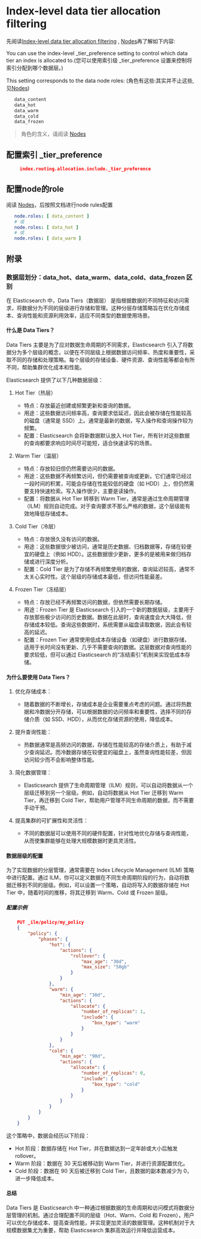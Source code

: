 # Index-level data tier allocation filtering
先阅读[Index-level data tier allocation filtering](https://www.elastic.co/guide/en/elasticsearch/reference/current/data-tier-shard-filtering.html) , [Nodes](../000.ElasticSearch-Config/000.Nodes.md)再了解如下内容:

You can use the index-level _tier_preference setting to control which data tier an index is allocated to.(您可以使用索引级 _tier_preference 设置来控制将索引分配到哪个数据层。)

This setting corresponds to the data node roles: (角色有这些:其实并不止这些,见[Nodes](../000.ElasticSearch-Config/000.Nodes.md))
```txt
   data_content
   data_hot
   data_warm
   data_cold
   data_frozen
```
> 角色的含义，请阅读 [Nodes](../000.ElasticSearch-Config/000.Nodes.md)

## 配置索引 _tier_preference 
```json
     index.routing.allocation.include._tier_preference
```

## 配置node的role
阅读 [Nodes](../000.ElasticSearch-Config/000.Nodes.md)，后按照文档进行node rules配置
```yaml
   node.roles: [ data_content ]
   # 或
   node.roles: [ data_hot ]
   # 或 
   node.roles: [ data_warm ]
```

## 附录
### 数据层划分：data_hot、data_warm、data_cold、data_frozen 区别
在 Elasticsearch 中，Data Tiers（数据层） 是指根据数据的不同特征和访问需求，将数据分为不同的层级进行存储和管理。这种分层存储策略旨在优化存储成本、查询性能和资源利用效率，适应不同类型的数据使用场景。

#### 什么是 Data Tiers？
Data Tiers 主要是为了应对数据生命周期的不同需求，Elasticsearch 引入了将数据分为多个层级的概念，以便在不同层级上根据数据访问频率、热度和重要性，采取不同的存储和处理策略。每个层级的存储设备、硬件资源、查询性能等都会有所不同，帮助集群优化成本和性能。

Elasticsearch 提供了以下几种数据层级：
1. Hot Tier（热层）
   + 特点：存放最近创建或频繁更新和查询的数据。
   + 用途：这些数据访问频率高，查询要求低延迟，因此会被存储在性能较高的磁盘（通常是 SSD）上。通常是最新的数据，写入操作和查询操作较为频繁。
   + 配置：Elasticsearch 会将新数据默认放入 Hot Tier，所有针对这些数据的查询都要求响应时间尽可能短，适合快速读写的场景。

2. Warm Tier（温层）
   + 特点：存放较旧但仍然需要访问的数据。
   + 用途：这些数据不再频繁访问，但仍需要被查询或更新。它们通常已经过一段时间的积累，可能会存储在性能较低的硬盘（如 HDD）上，但仍然需要支持快速检索。写入操作很少，主要是读操作。
   + 配置：将数据从 Hot Tier 转移到 Warm Tier，通常是通过生命周期管理（ILM）规则自动完成。对于查询要求不那么严格的数据，这个层级能有效地降低存储成本。

3. Cold Tier（冷层）
   + 特点：存放很久没有访问的数据。
   + 用途：这些数据很少被访问，通常是历史数据、归档数据等，存储在较便宜的硬盘上（例如 HDD）。这些数据很少更新，更多的是被用来做归档存储或进行深度分析。
   + 配置：Cold Tier 是为了存储不再频繁使用的数据，查询延迟较高，通常不太关心实时性。这个层级的存储成本最低，但访问性能最差。

4. Frozen Tier（冻结层）
   + 特点：存放已经不再频繁访问的数据，但依然需要长期存储。
   + 用途：Frozen Tier 是 Elasticsearch 引入的一个新的数据层级，主要用于存放那些极少访问的历史数据。数据在此层时，查询速度会大大降低，但存储成本较低。查询这些数据时，系统需要从磁盘读取数据，因此会有较高的延迟。
   + 配置：Frozen Tier 通常使用低成本存储设备（如硬盘）进行数据存储，适用于长时间没有更新、几乎不需要查询的数据。这层数据对查询性能的要求较低，但可以通过 Elasticsearch 的“冻结索引”机制来实现低成本存储。

#### 为什么要使用 Data Tiers？
1. 优化存储成本：
   + 随着数据的不断增长，存储成本是企业需要重点考虑的问题。通过将热数据和冷数据分开存储，可以根据数据的访问频率和重要性，选择不同的存储介质（如 SSD、HDD），从而优化存储资源的使用，降低成本。

2. 提升查询性能：
   + 热数据通常是高频访问的数据，存储在性能较高的存储介质上，有助于减少查询延迟。而冷数据存储在较便宜的磁盘上，虽然查询性能较差，但因访问较少而不会影响整体性能。

3. 简化数据管理：
   + Elasticsearch 提供了生命周期管理（ILM）规则，可以自动将数据从一个层级迁移到另一个层级。例如，自动将数据从 Hot Tier 迁移到 Warm Tier，再迁移到 Cold Tier，帮助用户管理不同生命周期的数据，而不需要手动干预。

4. 提高集群的可扩展性和灵活性：
   + 不同的数据层可以使用不同的硬件配置，针对性地优化存储与查询性能，从而使集群能够在处理大规模数据时更具灵活性。

#### 数据层级的配置
为了实现数据的分层管理，通常需要在 Index Lifecycle Management (ILM) 策略中进行配置。通过 ILM，你可以定义数据在不同生命周期阶段的行为，自动将数据迁移到不同的层级。例如，可以设置一个策略，自动将写入的数据存储在 Hot Tier 中，随着时间的推移，将其迁移到 Warm、Cold 或 Frozen 层级。

##### 配置示例
```json
    PUT _ilm/policy/my_policy
    {
        "policy": {
            "phases": {
                "hot": {
                    "actions": {
                        "rollover": {
                            "max_age": "30d",
                            "max_size": "50gb"
                        }
                    }
                },
                "warm": {
                    "min_age": "30d",
                    "actions": {
                        "allocate": {
                            "number_of_replicas": 1,
                            "include": {
                                "box_type": "warm"
                            }
                        }
                    }
                },
                "cold": {
                    "min_age": "90d",
                    "actions": {
                        "allocate": {
                            "number_of_replicas": 0,
                            "include": {
                                "box_type": "cold"
                            }
                        }
                    }
                }
            }
        }
    }
```

这个策略中，数据会经历以下阶段：
- Hot 阶段：数据存储在 Hot Tier，并在数据达到一定年龄或大小后触发 rollover。
- Warm 阶段：数据在 30 天后被移动到 Warm Tier，并进行资源配置优化。
- Cold 阶段：数据在 90 天后被迁移到 Cold Tier，且数据的副本数减少为 0，进一步降低成本。

#### 总结
Data Tiers 是 Elasticsearch 中一种通过根据数据的生命周期和访问模式将数据分层管理的机制。通过合理配置不同的层级（Hot、Warm、Cold 和 Frozen），用户可以优化存储成本、提高查询性能，并实现更加灵活的数据管理。这种机制对于大规模数据集尤为重要，帮助 Elasticsearch 集群高效运行并降低运营成本。
